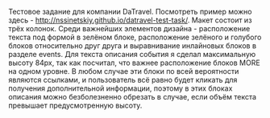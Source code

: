 Тестовое задание для компании DaTravel. Посмотреть пример можно здесь - http://nssinetskiy.github.io/datravel-test-task/. Макет состоит из трёх колонок. Среди важнейших элементов дизайна - расположение текста под формой в зелёном блоке, расположение зелёного и голубого блоков относительно друг друга и выравнивание инлайновых блоков в разделе events. Для текста описания события я сделал максимальную высоту 84px, так как посчитал, что важнее расположение блоков MORE на одном уровне. В любом случае эти блоки по всей вероятности являются ссылками, и пользователь всё равно будет кликать для получения дополнительной информации, поэтому в этих блоках описания можно безболезненно обрезать в случае, если объём текста превышает предусмотренную высоту.
